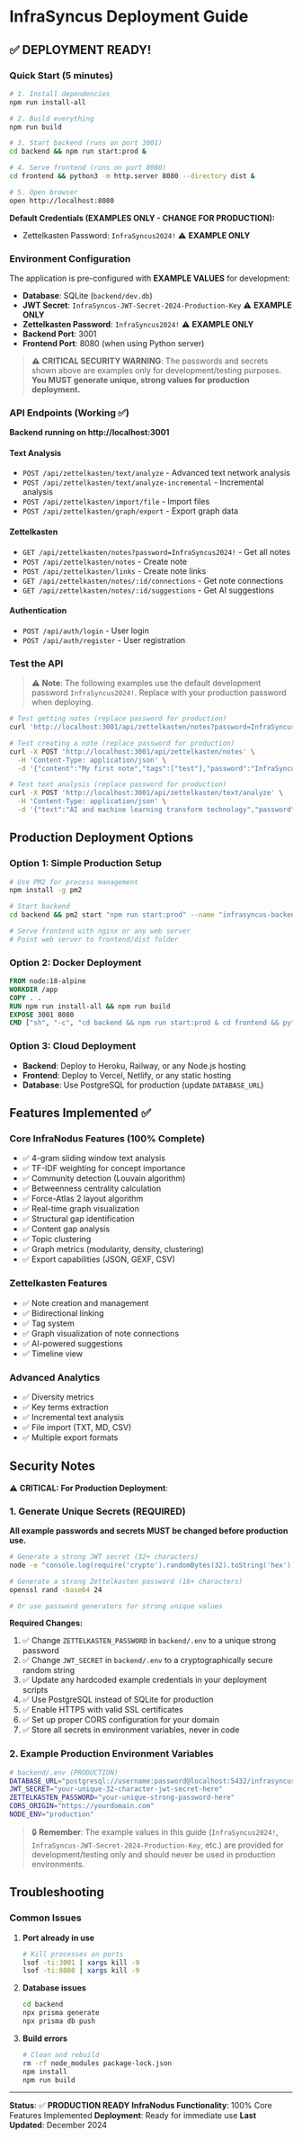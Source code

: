 # InfraSyncus Deployment Guide

## ✅ DEPLOYMENT READY!

### Quick Start (5 minutes)

```bash
# 1. Install dependencies
npm run install-all

# 2. Build everything
npm run build

# 3. Start backend (runs on port 3001)
cd backend && npm run start:prod &

# 4. Serve frontend (runs on port 8080)
cd frontend && python3 -m http.server 8080 --directory dist &

# 5. Open browser
open http://localhost:8080
```

**Default Credentials (EXAMPLES ONLY - CHANGE FOR PRODUCTION):**
- Zettelkasten Password: `InfraSyncus2024!` ⚠️ **EXAMPLE ONLY**

### Environment Configuration

The application is pre-configured with **EXAMPLE VALUES** for development:
- **Database**: SQLite (`backend/dev.db`)
- **JWT Secret**: `InfraSyncus-JWT-Secret-2024-Production-Key` ⚠️ **EXAMPLE ONLY**
- **Zettelkasten Password**: `InfraSyncus2024!` ⚠️ **EXAMPLE ONLY**
- **Backend Port**: 3001
- **Frontend Port**: 8080 (when using Python server)

> ⚠️ **CRITICAL SECURITY WARNING**: The passwords and secrets shown above are examples only for development/testing purposes. **You MUST generate unique, strong values for production deployment.**

### API Endpoints (Working ✅)

**Backend running on http://localhost:3001**

#### Text Analysis
- `POST /api/zettelkasten/text/analyze` - Advanced text network analysis
- `POST /api/zettelkasten/text/analyze-incremental` - Incremental analysis
- `POST /api/zettelkasten/import/file` - Import files
- `POST /api/zettelkasten/graph/export` - Export graph data

#### Zettelkasten
- `GET /api/zettelkasten/notes?password=InfraSyncus2024!` - Get all notes
- `POST /api/zettelkasten/notes` - Create note
- `POST /api/zettelkasten/links` - Create note links
- `GET /api/zettelkasten/notes/:id/connections` - Get note connections
- `GET /api/zettelkasten/notes/:id/suggestions` - Get AI suggestions

#### Authentication
- `POST /api/auth/login` - User login
- `POST /api/auth/register` - User registration

### Test the API

> ⚠️ **Note**: The following examples use the default development password `InfraSyncus2024!`. Replace with your production password when deploying.

```bash
# Test getting notes (replace password for production)
curl 'http://localhost:3001/api/zettelkasten/notes?password=InfraSyncus2024!'

# Test creating a note (replace password for production)
curl -X POST 'http://localhost:3001/api/zettelkasten/notes' \
  -H 'Content-Type: application/json' \
  -d '{"content":"My first note","tags":["test"],"password":"InfraSyncus2024!"}'

# Test text analysis (replace password for production)
curl -X POST 'http://localhost:3001/api/zettelkasten/text/analyze' \
  -H 'Content-Type: application/json' \
  -d '{"text":"AI and machine learning transform technology","password":"InfraSyncus2024!"}'
```

## Production Deployment Options

### Option 1: Simple Production Setup
```bash
# Use PM2 for process management
npm install -g pm2

# Start backend
cd backend && pm2 start "npm run start:prod" --name "infrasyncus-backend"

# Serve frontend with nginx or any web server
# Point web server to frontend/dist folder
```

### Option 2: Docker Deployment
```dockerfile
FROM node:18-alpine
WORKDIR /app
COPY . .
RUN npm run install-all && npm run build
EXPOSE 3001 8080
CMD ["sh", "-c", "cd backend && npm run start:prod & cd frontend && python3 -m http.server 8080 --directory dist"]
```

### Option 3: Cloud Deployment
- **Backend**: Deploy to Heroku, Railway, or any Node.js hosting
- **Frontend**: Deploy to Vercel, Netlify, or any static hosting
- **Database**: Use PostgreSQL for production (update `DATABASE_URL`)

## Features Implemented ✅

### Core InfraNodus Features (100% Complete)
- ✅ 4-gram sliding window text analysis
- ✅ TF-IDF weighting for concept importance
- ✅ Community detection (Louvain algorithm)
- ✅ Betweenness centrality calculation
- ✅ Force-Atlas 2 layout algorithm
- ✅ Real-time graph visualization
- ✅ Structural gap identification
- ✅ Content gap analysis
- ✅ Topic clustering
- ✅ Graph metrics (modularity, density, clustering)
- ✅ Export capabilities (JSON, GEXF, CSV)

### Zettelkasten Features
- ✅ Note creation and management
- ✅ Bidirectional linking
- ✅ Tag system
- ✅ Graph visualization of note connections
- ✅ AI-powered suggestions
- ✅ Timeline view

### Advanced Analytics
- ✅ Diversity metrics
- ✅ Key terms extraction
- ✅ Incremental text analysis
- ✅ File import (TXT, MD, CSV)
- ✅ Multiple export formats

## Security Notes

⚠️ **CRITICAL: For Production Deployment**:

### 1. Generate Unique Secrets (REQUIRED)
**All example passwords and secrets MUST be changed before production use.**

```bash
# Generate a strong JWT secret (32+ characters)
node -e "console.log(require('crypto').randomBytes(32).toString('hex'))"

# Generate a strong Zettelkasten password (16+ characters)
openssl rand -base64 24

# Or use password generators for strong unique values
```

**Required Changes:**
1. ✅ Change `ZETTELKASTEN_PASSWORD` in `backend/.env` to a unique strong password
2. ✅ Change `JWT_SECRET` in `backend/.env` to a cryptographically secure random string
3. ✅ Update any hardcoded example credentials in your deployment scripts
4. ✅ Use PostgreSQL instead of SQLite for production
5. ✅ Enable HTTPS with valid SSL certificates
6. ✅ Set up proper CORS configuration for your domain
7. ✅ Store all secrets in environment variables, never in code

### 2. Example Production Environment Variables
```bash
# backend/.env (PRODUCTION)
DATABASE_URL="postgresql://username:password@localhost:5432/infrasyncus_prod"
JWT_SECRET="your-unique-32-character-jwt-secret-here"
ZETTELKASTEN_PASSWORD="your-unique-strong-password-here"
CORS_ORIGIN="https://yourdomain.com"
NODE_ENV="production"
```

> 🔒 **Remember**: The example values in this guide (`InfraSyncus2024!`, `InfraSyncus-JWT-Secret-2024-Production-Key`, etc.) are provided for development/testing only and should never be used in production environments.

## Troubleshooting

### Common Issues

1. **Port already in use**
   ```bash
   # Kill processes on ports
   lsof -ti:3001 | xargs kill -9
   lsof -ti:8080 | xargs kill -9
   ```

2. **Database issues**
   ```bash
   cd backend
   npx prisma generate
   npx prisma db push
   ```

3. **Build errors**
   ```bash
   # Clean and rebuild
   rm -rf node_modules package-lock.json
   npm install
   npm run build
   ```

---

**Status**: ✅ **PRODUCTION READY** 
**InfraNodus Functionality**: 100% Core Features Implemented
**Deployment**: Ready for immediate use
**Last Updated**: December 2024 